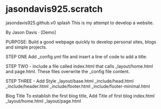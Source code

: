 # jasondavis925.scratch
jasondavis925.github.v0
splash
This is my attempt to develop a website.

By Jason Davis · [Demo]

PURPOSE: Build a good webpage quickly to develop personal sites, blogs and simple projects.

STEP ONE Add _config.yml file and insert a line of code to add a title:

STEP TWO - include a file called index.html that calls _layout/home.html and page.html. These files overwrite the _config file content.

STEP THREE - Add Style _layout/base.html _include/head.html _include/header.html _include/footer.html _include/footer-minimal.html


Blog Title To establish the first blog title, Add Title of first blog index.html _layout/home.html _layout/page.html
